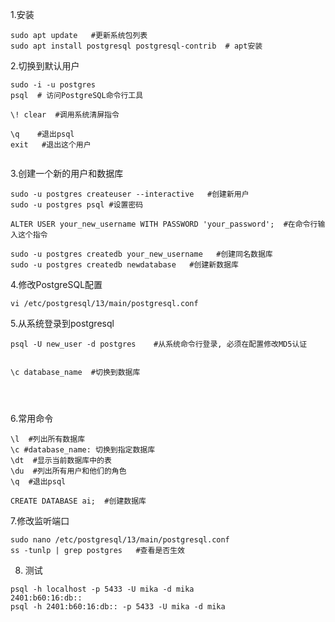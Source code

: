 1.安装
```
sudo apt update   #更新系统包列表
sudo apt install postgresql postgresql-contrib  # apt安装
```


2.切换到默认用户

```
sudo -i -u postgres
psql  # 访问PostgreSQL命令行工具

\! clear  #调用系统清屏指令

\q    #退出psql
exit   #退出这个用户


```
3.创建一个新的用户和数据库

```
sudo -u postgres createuser --interactive   #创建新用户
sudo -u postgres psql #设置密码

ALTER USER your_new_username WITH PASSWORD 'your_password';  #在命令行输入这个指令

sudo -u postgres createdb your_new_username   #创建同名数据库
sudo -u postgres createdb newdatabase   #创建新数据库

```

4.修改PostgreSQL配置

```
vi /etc/postgresql/13/main/postgresql.conf
```

5.从系统登录到postgresql

```
psql -U new_user -d postgres    #从系统命令行登录, 必须在配置修改MD5认证


\c database_name  #切换到数据库




```

6.常用命令
```
\l  #列出所有数据库
\c #database_name: 切换到指定数据库
\dt  #显示当前数据库中的表
\du  #列出所有用户和他们的角色
\q  #退出psql

CREATE DATABASE ai;  #创建数据库
```
7.修改监听端口

```
sudo nano /etc/postgresql/13/main/postgresql.conf  
ss -tunlp | grep postgres   #查看是否生效
```
8. 测试
```
psql -h localhost -p 5433 -U mika -d mika
2401:b60:16:db::
psql -h 2401:b60:16:db:: -p 5433 -U mika -d mika
